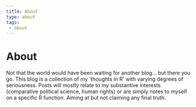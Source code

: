 ```yaml
---
title: About
type: about
tags:
 - about
---
```


# About

Not that the world would have been waiting for another blog... but there you go. This blog is a collection of my 'thoughts in R' with varying degrees of seriousness. Posts will mostly relate to my substantive interests (comparative political science, human rights) or are simply notes to myself on a specific R function. Aiming at but not claiming any final truth.

